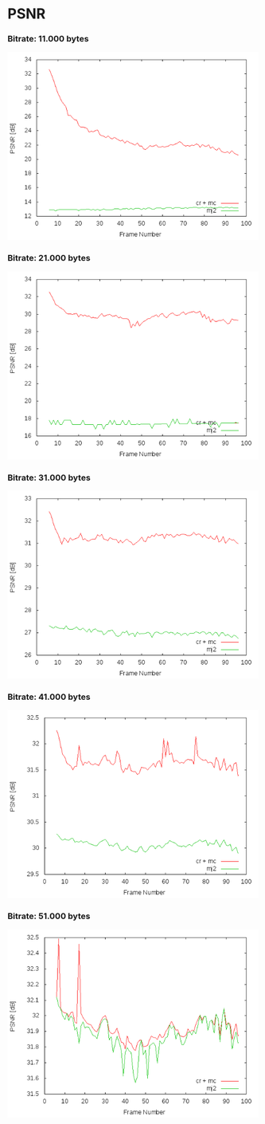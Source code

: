 PSNR
====

### Bitrate: 11.000 bytes

![](../assets/psnr_11000.png)

### Bitrate: 21.000 bytes

![](../assets/psnr_21000.png)

### Bitrate: 31.000 bytes

![](../assets/psnr_31000.png)

### Bitrate: 41.000 bytes

![](../assets/psnr_41000.png)

### Bitrate: 51.000 bytes

![](../assets/psnr_51000.png)
